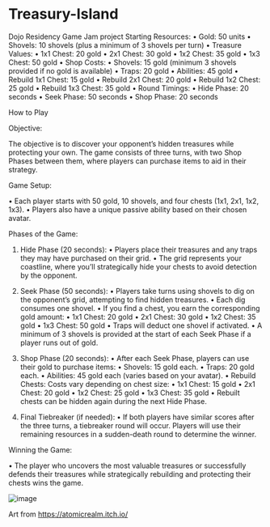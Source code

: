 # Treasury-Island
Dojo Residency Game Jam project
Starting Resources:
 • Gold: 50 units
 • Shovels: 10 shovels (plus a minimum of 3 shovels per turn)
 • Treasure Values:
 • 1x1 Chest: 20 gold
 • 2x1 Chest: 30 gold
 • 1x2 Chest: 35 gold
 • 1x3 Chest: 50 gold
 • Shop Costs:
 • Shovels: 15 gold (minimum 3 shovels provided if no gold is available)
 • Traps: 20 gold
 • Abilities: 45 gold
 • Rebuild 1x1 Chest: 15 gold
 • Rebuild 2x1 Chest: 20 gold
 • Rebuild 1x2 Chest: 25 gold
 • Rebuild 1x3 Chest: 35 gold
 • Round Timings:
 • Hide Phase: 20 seconds
 • Seek Phase: 50 seconds
 • Shop Phase: 20 seconds

How to Play

Objective:

The objective is to discover your opponent’s hidden treasures while protecting your own. The game consists of three turns, with two Shop Phases between them, where players can purchase items to aid in their strategy.

Game Setup:

 • Each player starts with 50 gold, 10 shovels, and four chests (1x1, 2x1, 1x2, 1x3).
 • Players also have a unique passive ability based on their chosen avatar.

Phases of the Game:

 1. Hide Phase (20 seconds):
 • Players place their treasures and any traps they may have purchased on their grid.
 • The grid represents your coastline, where you’ll strategically hide your chests to avoid detection by the opponent.
 2. Seek Phase (50 seconds):
 • Players take turns using shovels to dig on the opponent’s grid, attempting to find hidden treasures.
 • Each dig consumes one shovel.
 • If you find a chest, you earn the corresponding gold amount:
 • 1x1 Chest: 20 gold
 • 2x1 Chest: 30 gold
 • 1x2 Chest: 35 gold
 • 1x3 Chest: 50 gold
 • Traps will deduct one shovel if activated.
 • A minimum of 3 shovels is provided at the start of each Seek Phase if a player runs out of gold.

 3. Shop Phase (20 seconds):
 • After each Seek Phase, players can use their gold to purchase items:
 • Shovels: 15 gold each.
 • Traps: 20 gold each.
 • Abilities: 45 gold each (varies based on your avatar).
 • Rebuild Chests: Costs vary depending on chest size:
 • 1x1 Chest: 15 gold
 • 2x1 Chest: 20 gold
 • 1x2 Chest: 25 gold
 • 1x3 Chest: 35 gold
 • Rebuilt chests can be hidden again during the next Hide Phase.
 4. Final Tiebreaker (if needed):
 • If both players have similar scores after the three turns, a tiebreaker round will occur. Players will use their remaining resources in a sudden-death round to determine the winner.

Winning the Game:

 • The player who uncovers the most valuable treasures or successfully defends their treasures while strategically rebuilding and protecting their chests wins the game.


![image](https://github.com/user-attachments/assets/448a6888-fab4-4d9e-ad5f-319205965656)



Art from https://atomicrealm.itch.io/
